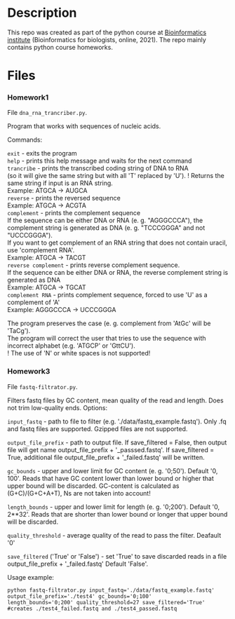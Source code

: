 # Description
This repo was created as part of the python course at [Bioinformatics institute](https://bioinf.me/en/education/) (Bioinformatics for biologists, online, 2021). The repo mainly contains python course homeworks. 

# Files 

### Homework1 
File `dna_rna_trancriber.py`. 

Program that works with sequences of nucleic acids. 

Commands:

`exit` - exits the program   
`help` - prints this help message and waits for the next command  
`trancribe` - prints the transcribed coding string of DNA to RNA   
(so it will give the same string but with all 'T' replaced by 'U'). 
! Returns the same string if input is an RNA string.   
Example: ATGCA -> AUGCA  
`reverse` - prints the reversed sequence   
Example: ATGCA -> ACGTA  
`complement` - prints the complement sequence   
If the sequence can be either DNA or RNA (e. g. "AGGGCCCA"), the complement string is generated as DNA (e. g. "TCCCGGGA" and not "UCCCGGGA").  
If you want to get complement of an RNA string that does not contain uracil, use 'complement RNA'.  
Example: ATGCA -> TACGT  
`reverse complement` - prints reverse complement sequence.   
If the sequence can be either DNA or RNA, the reverse complement string is generated as DNA  
Example: ATGCA -> TGCAT  
`complement RNA` - prints complement sequence, forced to use 'U' as a complement of 'A'   
Example: AGGGCCCA -> UCCCGGGA  

The program preserves the case (e. g. complement from 'AtGc' will be 'TaCg').  
The program will correct the user that tries to use the sequence with incorrect alphabet (e.g. 'ATGCP' or 'GttCU').   
! The use of 'N' or white spaces is not supported!  

### Homework3 
File `fastq-filtrator.py`. 

Filters fastq files by GC content, mean quality of the read and length. Does not trim low-quality ends.
Options:

`input_fastq` - path to file to filter (e.g. './data/fastq_example.fastq'). Only .fq and fastq files are supported.
Gzipped files are not supported.

`output_file_prefix` - path to output file.
If save_filtered = False, then output file will get name output_file_prefix + '_passsed.fastq'.
If save_filtered = True, additional file output_file_prefix + '_failed.fastq' will be written.

`gc_bounds` - upper and lower limit for GC content (e. g. '0;50'). Default '0, 100'.
Reads that have GC content lower than lower bound or higher that upper bound will be discarded.
GC-content is calculated as (G+C)/(G+C+A+T), Ns are not taken into account!

`length_bounds` - upper and lower limit for length (e. g. '0;200'). Default '0, 2**32'.
Reads that are shorter than lower bound or longer that upper bound will be discarded.

`quality_threshold` - average quality of the read to pass the filter. Deafault '0'

`save_filtered` ('True' or 'False') - set 'True' to save discarded reads in a file output_file_prefix + '_failed.fastq'
Default 'False'.

Usage example:

```
python fastq-filtrator.py input_fastq='./data/fastq_example.fastq' output_file_prefix='./test4' gc_bounds='0;100'
length_bounds='0;200' quality_threshold=27 save_filtered='True' #creates ./test4_failed.fastq and ./test4_passed.fastq
```
